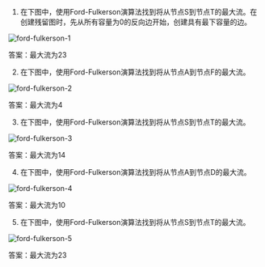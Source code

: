

1. 在下图中，使用Ford-Fulkerson演算法找到将从节点S到节点T的最大流。在创建残留图时，先从所有容量为0的反向边开始，创建具有最下容量的边。

![ford-fulkerson-1](https://i.imgur.com/oqfUhlN.png)

答案：最大流为23

2. 在下图中，使用Ford-Fulkerson演算法找到将从节点A到节点F的最大流。

![ford-fulkerson-2](https://i.imgur.com/wFDf3qX.png)

答案：最大流为4

3. 在下图中，使用Ford-Fulkerson演算法找到将从节点S到节点T的最大流。

![ford-fulkerson-3](https://i.imgur.com/nmQkUtc.png)

答案：最大流为14

4. 在下图中，使用Ford-Fulkerson演算法找到将从节点A到节点D的最大流。

![ford-fulkerson-4](https://i.imgur.com/o6q3E6n.png)

答案：最大流为10

5. 在下图中，使用Ford-Fulkerson演算法找到将从节点S到节点T的最大流。

![ford-fulkerson-5](https://i.imgur.com/EaysuY7.png)

答案：最大流为23